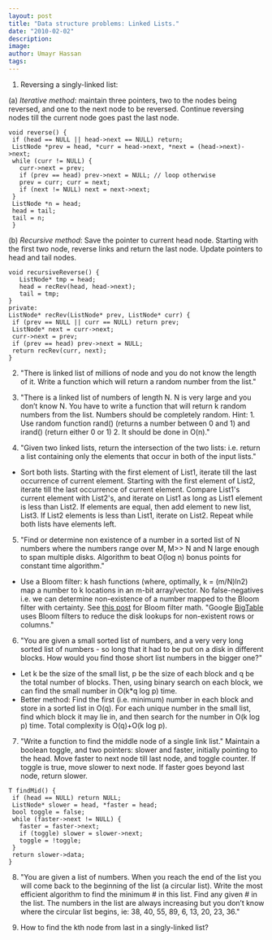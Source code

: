 ```yaml
---
layout: post
title: "Data structure problems: Linked Lists."
date: "2010-02-02"
description:
image: 
author: Umayr Hassan
tags:
---
```


1. Reversing a singly-linked list:

(a) _Iterative method_: maintain three pointers, two to the nodes being reversed, and one to the next node to be 
reversed. Continue reversing nodes till the current node goes past the last node.

```
void reverse() {
 if (head == NULL || head->next == NULL) return;
 ListNode *prev = head, *curr = head->next, *next = (head->next)->next;
 while (curr != NULL) {
   curr->next = prev;
   if (prev == head) prev->next = NULL; // loop otherwise
   prev = curr; curr = next;
   if (next != NULL) next = next->next;
 }
 ListNode *n = head;
 head = tail;
 tail = n;
 }
```

(b) _Recursive method_: Save the pointer to current head node. Starting with the first two node, reverse 
links and return the last node. Update pointers to head and tail nodes.

```
void recursiveReverse() {
   ListNode* tmp = head;
   head = recRev(head, head->next);
   tail = tmp;
}
private:
ListNode* recRev(ListNode* prev, ListNode* curr) {
 if (prev == NULL || curr == NULL) return prev;
 ListNode* next = curr->next;
 curr->next = prev;
 if (prev == head) prev->next = NULL;
 return recRev(curr, next);
}
```
2. "There is linked list of millions of node and you do not know the length of it. Write a function which will 
return a random number from the list."

3. "There is a linked list of numbers of length N. N is very large and you don’t know N. You have to write a function 
that will return k random numbers from the list. Numbers should be completely random. Hint: 1. Use random function rand() 
(returns a number between 0 and 1) and irand() (return either 0 or 1) 2. It should be done in O(n)."

4. "Given two linked lists, return the intersection of the two lists: i.e. return a list containing only the elements 
that occur in both of the input lists."

- Sort both lists. Starting with the first element of List1, iterate till the last occurrence of current element. 
Starting with the first element of List2, iterate till the last occurrence of current element. Compare List1's 
current element with List2's, and iterate on List1 as long as List1 element is less than List2. If elements are 
equal, then add element to new list, List3. If List2 elements is less than List1, iterate on List2. Repeat while both 
lists have elements left.

5. "Find or determine non existence of a number in a sorted list of N numbers where the numbers range over M, 
M>> N and N large enough to span multiple disks. Algorithm to beat O(log n) bonus points for constant time algorithm."

- Use a Bloom filter: k hash functions (where, optimally, k = (m/N)ln2) map a number to k locations in an m-bit 
array/vector. No false-negatives i.e. we can determine non-existence of a number mapped to the Bloom filter with 
certainty. See [this post](http://pages.cs.wisc.edu/~cao/papers/summary-cache/node8.html) for Bloom filter math. 
"Google [BigTable](http://en.wikipedia.org/wiki/BigTable "BigTable") uses Bloom filters to reduce the disk lookups 
for non-existent rows or columns."

6. "You are given a small sorted list of numbers, and a very very long sorted list of numbers - so long that it 
had to be put on a disk in different blocks. How would you find those short list numbers in the bigger one?"

- Let k be the size of the small list, p be the size of each block and q be the total number of blocks. Then, 
using binary search on each block, we can find the small number in O(k\*q log p) time.
- Better method: Find the first (i.e. minimum) number in each block and store in a sorted list in O(q). For 
each unique number in the small list, find which block it may lie in, and then search for the number in O(k log p) 
time. Total complexity is O(q)+O(k log p).

7. "Write a function to find the middle node of a single link list." Maintain a boolean toggle, and two pointers: 
slower and faster, initially pointing to the head. Move faster to next node till last node, and toggle counter. 
If toggle is true, move slower to next node. If faster goes beyond last node, return slower.

```
T findMid() {
 if (head == NULL) return NULL;
 ListNode* slower = head, *faster = head;
 bool toggle = false;
 while (faster->next != NULL) {
   faster = faster->next;
   if (toggle) slower = slower->next;
   toggle = !toggle;
 }
 return slower->data;
}
```

8. "You are given a list of numbers. When you reach the end of the list you will come back to the beginning of the list 
(a circular list). Write the most efficient algorithm to find the minimum # in this list. Find any given # in the list. 
The numbers in the list are always increasing but you don’t know where the circular list begins, 
ie: 38, 40, 55, 89, 6, 13, 20, 23, 36."

9. How to find the kth node from last in a singly-linked list?
